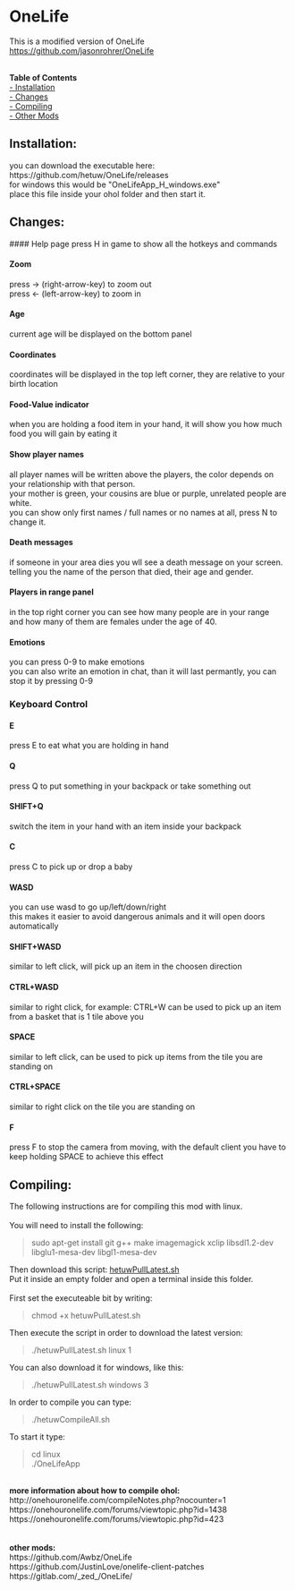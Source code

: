 # OneLife

This is a modified version of OneLife https://github.com/jasonrohrer/OneLife<br>
<br>

<b>Table of Contents</b><br>
[- Installation](#heading-installation)<br>
[- Changes](#heading-changes)<br>
[- Compiling](#heading-compiling)<br>
[- Other Mods](#heading-other-mods)<br>

<h2 id="heading-installation">Installation:</h2>
you can download the executable here: https://github.com/hetuw/OneLife/releases<br>
for windows this would be "OneLifeApp_H_windows.exe"<br>
place this file inside your ohol folder and then start it.

<h2 id="heading-changes">Changes:</h2>
#### Help page
press H in game to show all the hotkeys and commands

#### Zoom
press -> (right-arrow-key) to zoom out <br>
press <- (left-arrow-key) to zoom in

#### Age
current age will be displayed on the bottom panel

#### Coordinates
coordinates will be displayed in the top left corner, they are relative to your birth location

#### Food-Value indicator
when you are holding a food item in your hand, it will show you how much food you will gain by eating it

#### Show player names
all player names will be written above the players, the color depends on your relationship with that person.<br>
your mother is green, your cousins are blue or purple, unrelated people are white.<br>
you can show only first names / full names or no names at all, press N to change it.

#### Death messages
if someone in your area dies you wll see a death message on your screen.<br>
telling you the name of the person that died, their age and gender.

#### Players in range panel
in the top right corner you can see how many people are in your range<br>
and how many of them are females under the age of 40.

#### Emotions
you can press 0-9 to make emotions<br>
you can also write an emotion in chat, than it will last permantly, you can stop it by pressing 0-9

### Keyboard Control

#### E
press E to eat what you are holding in hand

#### Q
press Q to put something in your backpack or take something out

#### SHIFT+Q
switch the item in your hand with an item inside your backpack

#### C
press C to pick up or drop a baby

#### WASD
you can use wasd to go up/left/down/right<br>
this makes it easier to avoid dangerous animals and it will open doors automatically 

#### SHIFT+WASD 
similar to left click, will pick up an item in the choosen direction

#### CTRL+WASD
similar to right click, for example: CTRL+W can be used to pick up an item from a basket that is 1 tile above you

#### SPACE
similar to left click, can be used to pick up items from the tile you are standing on

#### CTRL+SPACE
similar to right click on the tile you are standing on

#### F
press F to stop the camera from moving, with the default client you have to keep holding SPACE to achieve this effect

<h2 id="heading-compiling">Compiling:</h2>
The following instructions are for compiling this mod with linux.<br>
<br>
You will need to install the following:
<blockquote>
sudo apt-get install git g++ make imagemagick xclip libsdl1.2-dev libglu1-mesa-dev libgl1-mesa-dev
</blockquote>
Then download this script: <a href="https://raw.githubusercontent.com/hetuw/OneLife/master/scripts/hetuwScripts/hetuwPullLatest.sh">hetuwPullLatest.sh</a><br>
Put it inside an empty folder and open a terminal inside this folder.<br><br>
First set the executeable bit by writing:<br>
<blockquote>
chmod +x hetuwPullLatest.sh
</blockquote>
Then execute the script in order to download the latest version:<br>
<blockquote>
./hetuwPullLatest.sh linux 1
</blockquote>
You can also download it for windows, like this:<br>
<blockquote>
./hetuwPullLatest.sh windows 3
</blockquote>
In order to compile you can type:
<blockquote>
./hetuwCompileAll.sh
</blockquote>
To start it type:
<blockquote>
cd linux<br>
./OneLifeApp
</blockquote>
<br>
<b>more information about how to compile ohol:</b><br>
http://onehouronelife.com/compileNotes.php?nocounter=1<br>
https://onehouronelife.com/forums/viewtopic.php?id=1438<br>
https://onehouronelife.com/forums/viewtopic.php?id=423<br>
<br><br><a id="heading-other-mods"><b>other mods:</b></a><br>
https://github.com/Awbz/OneLife<br>
https://github.com/JustinLove/onelife-client-patches<br>
https://gitlab.com/_zed_/OneLife/<br>
